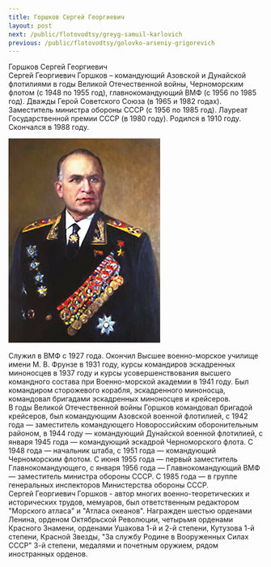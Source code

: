 ```yaml
---
title: Горшков Сергей Георгиевич
layout: post
next: /public/flotovodtsy/greyg-samuil-karlovich
previous: /public/flotovodtsy/golovko-arseniy-grigorevich
---
```


Горшков Сергей Георгиевич  
Сергей Георгиевич Горшков – командующий Азовской и Дунайской флотилиями в годы Великой Отечественной войны, Черноморским флотом (с 1948 по 1955 год), главнокомандующий ВМФ (с 1956 по 1985 год). Дважды Герой Советского Союза (в 1965 и 1982 годах). Заместитель министра обороны СССР (с 1956 по 1985 год). Лауреат Государственной премии СССР (в 1980 году). Родился в 1910 году. Скончался в 1988 году.   
  

![](/assets/img/Gorshkov.gif)  

  
Служил в ВМФ с 1927 года. Окончил Высшее военно-морское училище имени М. В. Фрунзе в 1931 году, курсы командиров эскадренных миноносцев в 1937 году и курсы усовершенствования высшего командного состава при Военно-морской академии в 1941 году. Был командиром сторожевого корабля, эскадренного миноносца, командовал бригадами эскадренных миноносцев и крейсеров.   
В годы Великой Отечественной войны Горшков командовал бригадой крейсеров, был командующим Азовской военной флотилией, с 1942 года — заместитель командующего Новороссийским оборонительным районом, в 1944 году — командующий Дунайской военной флотилией, с января 1945 года — командующий эскадрой Черноморского флота. С 1948 года — начальник штаба, с 1951 года — командующий Черноморским флотом. С июня 1955 года — первый заместитель Главнокомандующего, с января 1956 года — Главнокомандующий ВМФ — заместитель министра обороны СССР. С 1985 года — в группе генеральных инспекторов Министерства обороны СССР.   
Сергей Георгиевич Горшков - автор многих военно-теоретических и исторических трудов, мемуаров, был ответственным редактором "Морского атласа" и "Атласа океанов". Награжден шестью орденами Ленина, орденом Октябрьской Революции, четырьмя орденами Красного Знамени, орденами Ушакова 1-й и 2-й степени, Кутузова 1-й степени, Красной Звезды, "За службу Родине в Вооруженных Силах СССР" 3-й степени, медалями и почетным оружием, рядом иностранных орденов.